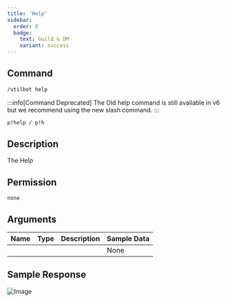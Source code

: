 ```yaml
---
title: 'Help'
sidebar:
  order: 0
  badge:
    text: Guild & DM
    variant: success
---
```


## Command

```txt title="Slash Command"
/utilbot help
```

:::info[Command Deprecated]
The Old help command is still available in v6 but we recommend using the new slash command.
:::

```txt title="Old Command"
p!help / p!h
```

## Description

The Help

## Permission

` none `

## Arguments

| Name | Type | Description | Sample Data |
| ---- | ---- | ----------- | ----------- |
|  |  |  | None |

## Sample Response

![Image](https://cdn.utilbot.co/2021-05-28_63f96cd2-6cb8-4759-b45b-d6b6a92202b3.png)
